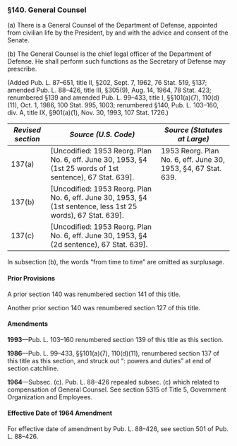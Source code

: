 ### §140. General Counsel ###

(a) There is a General Counsel of the Department of Defense, appointed from civilian life by the President, by and with the advice and consent of the Senate.

(b) The General Counsel is the chief legal officer of the Department of Defense. He shall perform such functions as the Secretary of Defense may prescribe.

(Added Pub. L. 87–651, title II, §202, Sept. 7, 1962, 76 Stat. 519, §137; amended Pub. L. 88–426, title III, §305(9), Aug. 14, 1964, 78 Stat. 423; renumbered §139 and amended Pub. L. 99–433, title I, §§101(a)(7), 110(d)(11), Oct. 1, 1986, 100 Stat. 995, 1003; renumbered §140, Pub. L. 103–160, div. A, title IX, §901(a)(1), Nov. 30, 1993, 107 Stat. 1726.)

|*Revised section*|                                            *Source (U.S. Code)*                                             |                *Source (Statutes at Large)*                 |
|-----------------|-------------------------------------------------------------------------------------------------------------|-------------------------------------------------------------|
|     137(a)      | [Uncodified: 1953 Reorg. Plan No. 6, eff. June 30, 1953, §4 (1st 25 words of 1st sentence), 67 Stat. 639].  |1953 Reorg. Plan No. 6, eff. June 30, 1953, §4, 67 Stat. 639.|
|     137(b)      |[Uncodified: 1953 Reorg. Plan No. 6, eff. June 30, 1953, §4 (1st sentence, less 1st 25 words), 67 Stat. 639].|                                                             |
|     137(c)      |          [Uncodified: 1953 Reorg. Plan No. 6, eff. June 30, 1953, §4 (2d sentence), 67 Stat. 639].          |                                                             |

In subsection (b), the words “from time to time” are omitted as surplusage.

#### Prior Provisions ####

A prior section 140 was renumbered section 141 of this title.

Another prior section 140 was renumbered section 127 of this title.

#### Amendments ####

**1993**—Pub. L. 103–160 renumbered section 139 of this title as this section.

**1986**—Pub. L. 99–433, §§101(a)(7), 110(d)(11), renumbered section 137 of this title as this section, and struck out “: powers and duties” at end of section catchline.

**1964**—Subsec. (c). Pub. L. 88–426 repealed subsec. (c) which related to compensation of General Counsel. See section 5315 of Title 5, Government Organization and Employees.

#### Effective Date of 1964 Amendment ####

For effective date of amendment by Pub. L. 88–426, see section 501 of Pub. L. 88–426.
